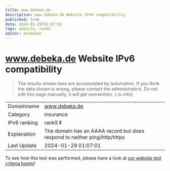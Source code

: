 ```yaml
---
title: www.debeka.de
description: www.debeka.de Website IPv6 compatibility
published: true
date: 2024-01-29T01:07:01
tags: website, rank5
editor: markdown
---
```


# www.debeka.de Website IPv6 compatibility

> The results shown here are accumulated by automation. If you think the data shown is wrong, please contact the administrators. 
> Do not edit this page manually, it will get overwritten.
{.is-info}


|   |   |
| - | - |
| Domainname | www.debeka.de
| Category | insurance |
| IPv6 ranking | rank5 :arrow_double_down: |
| Explanation | The domain has an AAAA record but does respond to neither ping/http/https |
| Last Update | 2024-01-29 01:07:01 |

To see how this test was performed, please have a look at [our website test criteria howto](/howto/testcriteria/website)!

